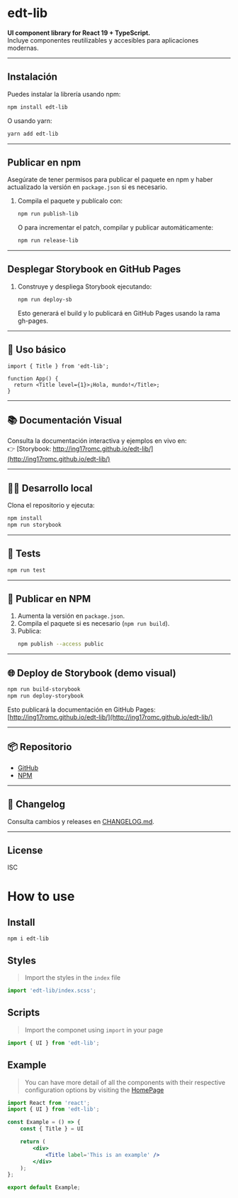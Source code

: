 
# edt-lib

**UI component library for React 19 + TypeScript.**  
Incluye componentes reutilizables y accesibles para aplicaciones modernas.

---

## Instalación

Puedes instalar la librería usando npm:

```bash
npm install edt-lib
```

O usando yarn:

```bash
yarn add edt-lib
```

---

## Publicar en npm

Asegúrate de tener permisos para publicar el paquete en npm y haber actualizado la versión en `package.json` si es necesario.

1. Compila el paquete y publícalo con:
   ```bash
   npm run publish-lib
   ```
   O para incrementar el patch, compilar y publicar automáticamente:
   ```bash
   npm run release-lib
   ```

---

## Desplegar Storybook en GitHub Pages

1. Construye y despliega Storybook ejecutando:
   ```bash
   npm run deploy-sb
   ```
   Esto generará el build y lo publicará en GitHub Pages usando la rama gh-pages.

---

## 🚀 Uso básico

```tsx
import { Title } from 'edt-lib';

function App() {
  return <Title level={1}>¡Hola, mundo!</Title>;
}
```

---

## 📚 Documentación Visual

Consulta la documentación interactiva y ejemplos en vivo en:  
👉 [Storybook: http://ing17romc.github.io/edt-lib/](http://ing17romc.github.io/edt-lib/)

---

## 🧑‍💻 Desarrollo local

Clona el repositorio y ejecuta:

```sh
npm install
npm run storybook
```

---

## 🧪 Tests

```sh
npm run test
```

---

## 🚢 Publicar en NPM

1. Aumenta la versión en `package.json`.
2. Compila el paquete si es necesario (`npm run build`).
3. Publica:
   ```sh
   npm publish --access public
   ```

---

## 🌐 Deploy de Storybook (demo visual)

```sh
npm run build-storybook
npm run deploy-storybook
```
Esto publicará la documentación en GitHub Pages:  
[http://ing17romc.github.io/edt-lib/](http://ing17romc.github.io/edt-lib/)

---

## 📦 Repositorio

- [GitHub](https://github.com/ing17romc/edt-lib/)
- [NPM](https://www.npmjs.com/package/edt-lib)

---

## 📝 Changelog

Consulta cambios y releases en [CHANGELOG.md](./CHANGELOG.md).

---

## License

ISC

# How to use

## Install 

```
npm i edt-lib
```

## Styles 
> Import the styles in the `index` file
```jsx
import 'edt-lib/index.scss';
```

## Scripts 
> Import the componet using `import` in your page
```jsx
import { UI } from 'edt-lib';
```

## Example

> You can have more detail of all the components with their respective configuration options by visiting the [HomePage](http://ing17romc.github.io/edt-lib/)

```jsx
import React from 'react';
import { UI } from 'edt-lib';

const Example = () => {
    const { Title } = UI

    return (
        <div>
            <Title label='This is an example' />
        </div>
    );
};

export default Example;

```